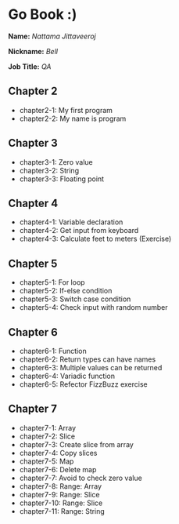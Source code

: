 # Go Book :)

**Name:** *Nattama Jittaveeroj*

**Nickname:** *Bell*

**Job Title:** *QA*

## Chapter 2

* chapter2-1: My first program
* chapter2-2: My name is program

## Chapter 3

* chapter3-1: Zero value
* chapter3-2: String
* chapter3-3: Floating point

## Chapter 4

* chapter4-1: Variable declaration
* chapter4-2: Get input from keyboard
* chapter4-3: Calculate feet to meters (Exercise)

## Chapter 5

* chapter5-1: For loop
* chapter5-2: If-else condition
* chapter5-3: Switch case condition
* chapter5-4: Check input with random number

## Chapter 6

* chapter6-1: Function
* chapter6-2: Return types can have names
* chapter6-3: Multiple values can be returned
* chapter6-4: Variadic function
* chapter6-5: Refector FizzBuzz exercise

## Chapter 7

* chapter7-1: Array
* chapter7-2: Slice
* chapter7-3: Create slice from array
* chapter7-4: Copy slices
* chapter7-5: Map
* chapter7-6: Delete map
* chapter7-7: Avoid to check zero value
* chapter7-8: Range: Array
* chapter7-9: Range: Slice
* chapter7-10: Range: Slice
* chapter7-11: Range: String